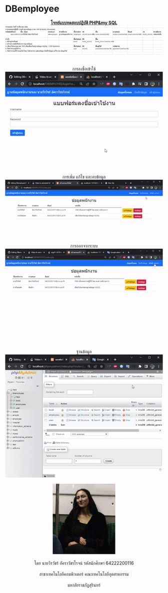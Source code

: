 # DBemployee

<div id="header" align="center">
  <u><b>โจทย์แบบทดสอบปฏิบัติ PHP&amp;my SQL</b></u>
  <br><img src="/image for GITHUB README/1.PracticeTest.png"/></br>
  <br></br>
  การลงชื่อเข้าใช้<br>
  <img src="/image for GITHUB README/2.login.gif"/></br>
  <br></br>
  การเพิ่ม แก้ไข และลบข้อมูล<br>
  <img src="/image for GITHUB README/3.add-edit-delete form.gif"/></br>
  <br>
  การออกจากระบบ<br>
  <img src="/image for GITHUB README/4.logout.gif"/></br>
  <br></br>
  ฐานข้อมูล<br>
  <img src="/image for GITHUB README/5.database.gif"/></br>
  <br>
  <img src="/image for GITHUB README/Mona Lisa on train.png" width="200"/></br>
  <br>โดย นายวีรวัชร์ อัคราวัชรโรจน์ รหัสนักศึกษา 64222200116</br>
<br>สาขาเทคโนโลยีคอมพิวเตอร์ คณะเทคโนโลยีอุตสาหกรรม</br>
<br>มหาลัยราชภัฏสุรินทร์</br>
</div>
